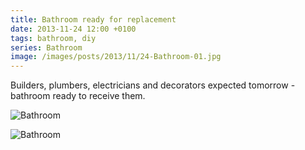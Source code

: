 ```yaml
---
title: Bathroom ready for replacement
date: 2013-11-24 12:00 +0100
tags: bathroom, diy
series: Bathroom
image: /images/posts/2013/11/24-Bathroom-01.jpg
---
```


Builders, plumbers, electricians and decorators expected tomorrow - bathroom ready to receive them.

![Bathroom](/images/posts/2013/11/24-Bathroom-01.jpg)

![Bathroom](/images/posts/2013/11/24-Bathroom-02.jpg)
